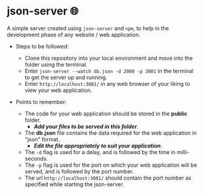 # json-server :globe_with_meridians:
A simple server created using <code>json-server</code> and <code>npm</code>, to help in the development phase of any website / web application.
* Steps to be followed:
  - Clone this repository into your local environment and move into the folder using the terminal.
  - Enter <code>json-server --watch db.json -d 2000 -p 3001</code> in the terminal to get the server up and running.
  - Enter <code>http://localhost:3001/</code> in any web browser of your liking to view your web application.
  
* Points to remember:
  - The code for your web application should be stored in the **public** folder.
    + ***Add your files to be served in this folder***.
  - The **db.json** file contains the data required for the web application in "json" format.
    + ***Edit the file appropriately to suit your application***.
  - The <code>-d</code> flag is used for a delay, and is followed by the time in milli-seconds.
  - The <code>-p</code> flag is used for the port on which your web application will be served, and is followed by the port number.
  - The url <code>http://localhost:3001/</code> should contain the port number as specified while starting the json-server.
